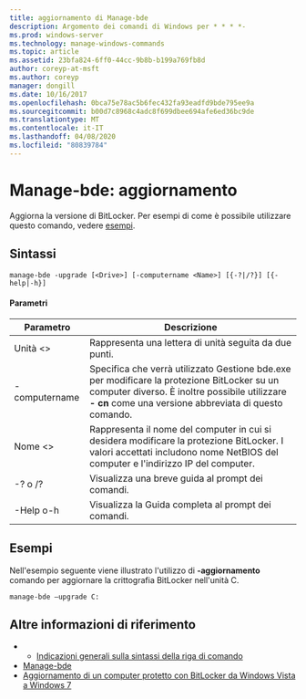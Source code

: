 ```yaml
---
title: aggiornamento di Manage-bde
description: Argomento dei comandi di Windows per * * * *-
ms.prod: windows-server
ms.technology: manage-windows-commands
ms.topic: article
ms.assetid: 23bfa824-6ff0-44cc-9b8b-b199a769fb8d
author: coreyp-at-msft
ms.author: coreyp
manager: dongill
ms.date: 10/16/2017
ms.openlocfilehash: 0bca75e78ac5b6fec432fa93eadfd9bde795ee9a
ms.sourcegitcommit: b00d7c8968c4adc8f699dbee694afe6ed36bc9de
ms.translationtype: MT
ms.contentlocale: it-IT
ms.lasthandoff: 04/08/2020
ms.locfileid: "80839784"
---
```

# <a name="manage-bde-upgrade"></a>Manage-bde: aggiornamento



Aggiorna la versione di BitLocker. Per esempi di come è possibile utilizzare questo comando, vedere [esempi](#BKMK_Examples).

## <a name="syntax"></a>Sintassi

```
manage-bde -upgrade [<Drive>] [-computername <Name>] [{-?|/?}] [{-help|-h}]
```

#### <a name="parameters"></a>Parametri

|Parametro|Descrizione|
|---------|-----------|
|Unità \<>|Rappresenta una lettera di unità seguita da due punti.|
|-computername|Specifica che verrà utilizzato Gestione bde.exe per modificare la protezione BitLocker su un computer diverso. È inoltre possibile utilizzare **- cn** come una versione abbreviata di questo comando.|
|Nome \<>|Rappresenta il nome del computer in cui si desidera modificare la protezione BitLocker. I valori accettati includono nome NetBIOS del computer e l'indirizzo IP del computer.|
|-? o /?|Visualizza una breve guida al prompt dei comandi.|
|-Help o-h|Visualizza la Guida completa al prompt dei comandi.|

## <a name="examples"></a><a name=BKMK_Examples></a>Esempi

Nell'esempio seguente viene illustrato l'utilizzo di **-aggiornamento** comando per aggiornare la crittografia BitLocker nell'unità C.
```
manage-bde –upgrade C:
```

## <a name="additional-references"></a>Altre informazioni di riferimento

-   - [Indicazioni generali sulla sintassi della riga di comando](command-line-syntax-key.md)
-   [Manage-bde](manage-bde.md)
-   [Aggiornamento di un computer protetto con BitLocker da Windows Vista a Windows 7](https://technet.microsoft.com/library/ee424325(v=ws.10).aspx)